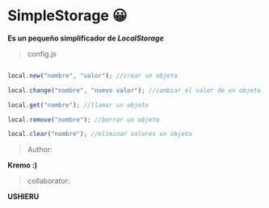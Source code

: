 # SimpleStorage 😀

**Es un pequeño simplificador de _LocalStorage_**

> config.js

```javascript

local.new("nombre", "valor"); //crear un objeto

local.change("nombre", "nuevo valor"); //cambiar el valor de un objeto

local.get("nombre"); //llamar un objeto

local.remove("nombre"); //borrar un objeto

local.clear("nombre"); //eliminar valores un objeto

```

>Author:

**Kremo :)**

>collaborator:

**USHIERU**